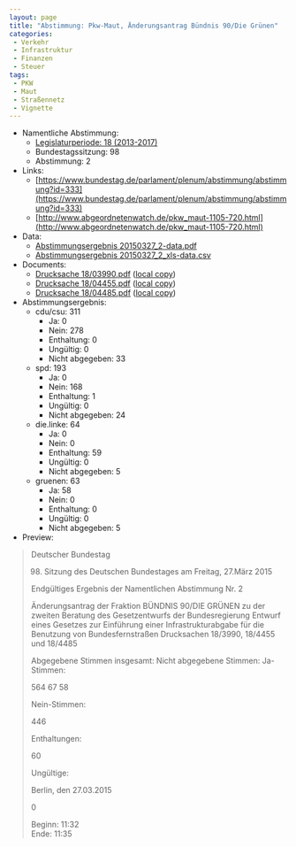 ```yaml
---
layout: page
title: "Abstimmung: Pkw-Maut, Änderungsantrag Bündnis 90/Die Grünen"
categories:
 - Verkehr
 - Infrastruktur
 - Finanzen
 - Steuer
tags:
 - PKW
 - Maut
 - Straßennetz
 - Vignette
---
```


* Namentliche Abstimmung:
    * [Legislaturperiode: 18 (2013-2017)](https://de.wikipedia.org/wiki/18._Deutscher_Bundestag)
    * Bundestagssitzung: 98
    * Abstimmung: 2
* Links: 
    * [https://www.bundestag.de/parlament/plenum/abstimmung/abstimmung?id=333](https://www.bundestag.de/parlament/plenum/abstimmung/abstimmung?id=333)
    * [http://www.abgeordnetenwatch.de/pkw_maut-1105-720.html](http://www.abgeordnetenwatch.de/pkw_maut-1105-720.html)
* Data: 
    * [Abstimmungsergebnis 20150327_2-data.pdf](/res/abstimmungsliste/20150327_2-data.pdf)
    * [Abstimmungsergebnis 20150327_2_xls-data.csv](/res/abstimmungsliste/analyses/20150327_2_xls-data.csv)
* Documents: 
    * [Drucksache 18/03990.pdf](http://dip21.bundestag.de/dip21/btd/18/039/1803990.pdf) ([local copy](/res/abstimmungsdaten/018-098-02/1803990.pdf))
    * [Drucksache 18/04455.pdf](http://dip21.bundestag.de/dip21/btd/18/044/1804455.pdf) ([local copy](/res/abstimmungsdaten/018-098-02/1804455.pdf))
    * [Drucksache 18/04485.pdf](http://dip21.bundestag.de/dip21/btd/18/044/1804485.pdf) ([local copy](/res/abstimmungsdaten/018-098-02/1804485.pdf))
* Abstimmungsergebnis:
    * cdu/csu: 311
        * Ja: 0
        * Nein: 278
        * Enthaltung: 0
        * Ungültig: 0
        * Nicht abgegeben: 33
    * spd: 193
        * Ja: 0
        * Nein: 168
        * Enthaltung: 1
        * Ungültig: 0
        * Nicht abgegeben: 24
    * die.linke: 64
        * Ja: 0
        * Nein: 0
        * Enthaltung: 59
        * Ungültig: 0
        * Nicht abgegeben: 5
    * gruenen: 63
        * Ja: 58
        * Nein: 0
        * Enthaltung: 0
        * Ungültig: 0
        * Nicht abgegeben: 5
* Preview: 
> Deutscher Bundestag
> 
> 98. Sitzung des Deutschen Bundestages
> am Freitag, 27.März 2015
> 
> Endgültiges Ergebnis der Namentlichen Abstimmung Nr. 2
> 
> Änderungsantrag der Fraktion BÜNDNIS 90/DIE GRÜNEN
> zu der zweiten Beratung des Gesetzentwurfs der Bundesregierung
> Entwurf eines Gesetzes zur Einführung einer Infrastrukturabgabe für die Benutzung von
> Bundesfernstraßen
> Drucksachen 18/3990, 18/4455 und 18/4485
> 
> Abgegebene Stimmen insgesamt:
> Nicht abgegebene Stimmen:
> Ja-Stimmen:
> 
> 564
> 67
> 58
> 
> Nein-Stimmen:
> 
> 446
> 
> Enthaltungen:
> 
> 60
> 
> Ungültige:
> 
> Berlin, den 27.03.2015
> 
> 0
> 
> Beginn: 11:32  
> Ende: 11:35
